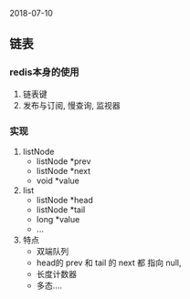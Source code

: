 2018-07-10

## 链表

### redis本身的使用
1. 链表键
2. 发布与订阅, 慢查询, 监视器

### 实现
1. listNode
    - listNode *prev
    - listNode *next
    - void *value
2. list
    - listNode *head
    - listNode *tail
    - long *value
    - ...
2. 特点
    - 双端队列
    - head的 prev 和 tail 的 next 都 指向 null, 
    - 长度计数器
    - 多态....